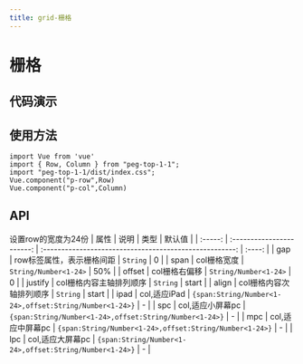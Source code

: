 ```yaml
---
title: grid-栅格
---
```

# 栅格

## 代码演示
<ClientOnly>
  <GridDemo/>
</ClientOnly>

## 使用方法
~~~
import Vue from 'vue'
import { Row, Column } from "peg-top-1-1";
import "peg-top-1-1/dist/index.css";
Vue.component("p-row",Row)
Vue.component("p-col",Column)
~~~

## API
设置row的宽度为24份
|  属性   |           说明            |                          类型                           | 默认值 |
| :-----: | :-----------------------: | :-----------------------------------------------------: | :----: |
|   gap   | row标签属性，表示栅格间距 |                        `String`                         |   0    |
|  span   |        col栅格宽度        |                  `String/Number<1-24>`                  |  50%   |
| offset  |       col栅格右偏移       |                  `String/Number<1-24>`                  |   0    |
| justify |  col栅格内容主轴排列顺序  |                        `String`                         | start  |
|  align  |  col栅格内容次轴排列顺序  |                        `String`                         | start  |
|  ipad   |       col,适应iPad        | `{span:String/Number<1-24>,offset:String/Number<1-24>}` |   -    |
|   spc   |     col,适应小屏幕pc      | `{span:String/Number<1-24>,offset:String/Number<1-24>}` |   -    |
|   mpc   |     col,适应中屏幕pc      | `{span:String/Number<1-24>,offset:String/Number<1-24>}` |   -    |
|   lpc   |     col,适应大屏幕pc      | `{span:String/Number<1-24>,offset:String/Number<1-24>}` |   -    |